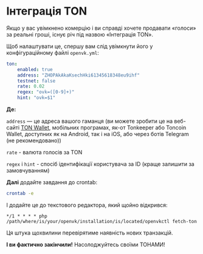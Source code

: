 # Інтеграція TON

Якщо у вас увімкнено комерцію і ви справді хочете продавати «голоси» за реальні гроші, існує річ під назвою «Інтеграція TON».

Щоб налаштувати це, спершу вам слід увімкнути його у конфігураційному файлі `openvk.yml`:

```yaml
ton:
    enabled: true
    address: "ZHOPAkAkaKsechHki61345618348eu9ihf"
    testnet: false
    rate: 0.02
    regex: "ovk=([0-9]+)"
    hint: "ovk=$1"
```

**Де:**

`address` — це адреса вашого гаманця (ви можете зробити це на веб-сайті [TON Wallet](https://wallet.ton.org), мобільних програмах, як-от Tonkeeper або Toncoin Wallet, доступних як на Android, так і на iOS, або через ботів Telegram (не рекомендовано))

`rate` - валюта голосів за TON

`regex` і `hint` - спосіб ідентифікації користувача за ID (краще залишити за замовчуванням)

**Далі** додайте завдання до crontab:

```sh
crontab -e
```

І додайте це до текстового редактора, який щойно відкрився:

``` cron
*/1 * * * * php /path/where/is/your/openvk/installation/is/located/openvkctl fetch-ton
```

Ця штука щохвилини перевірятиме наявність нових транзакцій.

**І ви фактично закінчили!** Насолоджуйтесь своїми ТОНАМИ!
